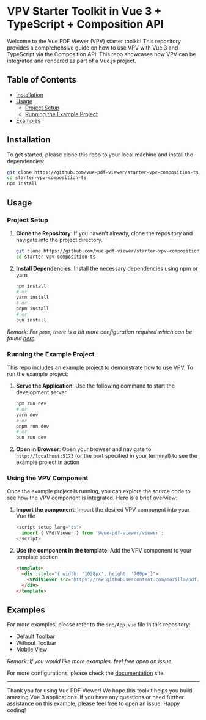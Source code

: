 # VPV Starter Toolkit in Vue 3 + TypeScript + Composition API

Welcome to the Vue PDF Viewer (VPV) starter toolkit! This repository provides a comprehensive guide on how to use VPV with Vue 3 and TypeScript via the Composition API. This repo showcases how VPV can be integrated and rendered as part of a Vue.js project.

## Table of Contents
- [Installation](#installation)
- [Usage](#usage)
  - [Project Setup](#project-setup)
  - [Running the Example Project](#running-the-example-project)
- [Examples](#examples)

## Installation

To get started, please clone this repo to your local machine and install the dependencies:

```bash
git clone https://github.com/vue-pdf-viewer/starter-vpv-composition-ts.git
cd starter-vpv-composition-ts
npm install
```

## Usage

### Project Setup

1. **Clone the Repository**: If you haven't already, clone the repository and navigate into the project directory.

    ```bash
    git clone https://github.com/vue-pdf-viewer/starter-vpv-composition-ts.git
    cd starter-vpv-composition-ts
    ```

2. **Install Dependencies**: Install the necessary dependencies using npm or yarn

    ```bash
    npm install
    # or
    yarn install
    # or
    pnpm install
    # or
    bun install
    ```

_Remark: For `pnpm`, there is a bit more configuration required which can be found [here](https://docs.vue-pdf-viewer.dev/troubleshooting.html#_3-resolving-peer-dependency-version-mismatch-with-pnpm)._


### Running the Example Project

This repo includes an example project to demonstrate how to use VPV. To run the example project:

1. **Serve the Application**: Use the following command to start the development server

    ```bash
    npm run dev
    # or
    yarn dev
    # or
    pnpm run dev
    # or
    bun run dev
    ```

2. **Open in Browser**: Open your browser and navigate to `http://localhost:5173` (or the port specified in your terminal) to see the example project in action

### Using the VPV Component

Once the example project is running, you can explore the source code to see how the VPV component is integrated. Here is a brief overview:

1. **Import the component**: Import the desired VPV component into your Vue file

    ```typescript
    <script setup lang="ts">
      import { VPdfViewer } from '@vue-pdf-viewer/viewer';
    </script>
    ```

2. **Use the component in the template**: Add the VPV component to your template section

    ```html
    <template>
      <div :style="{ width: '1028px', height: '700px'}">
        <VPdfViewer src="https://raw.githubusercontent.com/mozilla/pdf.js/ba2edeae/web/compressed.tracemonkey-pldi-09.pdf" />
      </div>
    </template>
    ```

## Examples

For more examples, please refer to the `src/App.vue` file in this repository:
 - Default Toolbar
 - Without Toolbar
 - Mobile View

_Remark: If you would like more examples, feel free open an issue._

For more configurations, please check the [documentation](https://docs.vue-pdf-viewer.dev) site.

---

Thank you for using Vue PDF Viewer! We hope this toolkit helps you build amazing Vue 3 applications. If you have any questions or need further assistance on this example, please feel free to open an issue. Happy coding!
